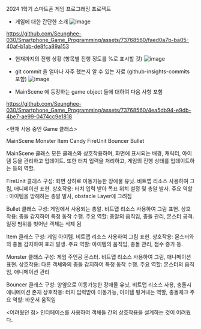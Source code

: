 2024 1학기 스마트폰 게임 프로그래밍 프로젝트


- 게임에 대한 간단한 소개 
![image](https://github.com/Seunghee-030/Smartphone_Game_Programming/assets/73768560/db7ac2fe-e774-4bf8-8669-93c3fd1f7bbc)


https://github.com/Seunghee-030/Smartphone_Game_Programming/assets/73768560/faed0a7b-ba05-40af-b1ab-de8fca89a153



- 현재까지의 진행 상황 (항목별 진행 정도를 %로 표시할 것)
![image](https://github.com/Seunghee-030/Smartphone_Game_Programming/assets/73768560/c92ef363-b738-4849-9104-7fec0eb3459a)


- git commit 을 얼마나 자주 했는지 알 수 있는 자료 (github-insights-commits 포함)
![image](https://github.com/Seunghee-030/Smartphone_Game_Programming/assets/73768560/602a48c6-f216-45e4-88c4-6538eaafac7c)


- MainScene 에 등장하는 game object 들에 대하여 다음 사항 포함

https://github.com/Seunghee-030/Smartphone_Game_Programming/assets/73768560/4ea5db94-e9db-4be7-ae99-0474cc9e1818


<현재 사용 중인 Game 클래스>

MainScene
Monster
Item
Candy
FireUnit
Bouncer
Bullet

MainScene 클래스
모든 클래스와 상호작용하며, 화면에 표시되는 배경, 캐릭터, 아이템 등을 관리하고 업데이트.
또한 터치 입력을 처리하고, 게임의 진행 상태를 업데이트하는 등의 역할.

FireUnit 클래스
구성: 화면 상하로 이동가능한 장애물 유닛. 비트맵 리소스 사용하여 그림, 애니메이션 표현.
상호작용: 터치 입력 받아 목표 위치 설정 및 총알 발사.
주요 역할 : 아이템을 방해하는 총알 발사, obstacle Layer에 그려짐

Bullet 클래스
구성: 게임에서 사용되는 총알. 비트맵 리소스 사용하여 그림 표현.
상호작용: 충돌 감지하여 특정 동작 수행.
주요 역할: 총알의 움직임, 충돌 관리, 몬스터 공격. 일정 범위를 벗어난 객체는 삭제 됨

Item 클래스
구성: 게임 아이템. 비트맵 리소스 사용하여 그림 표현.
상호작용: 몬스터와의 충돌 감지하여 효과 발생.
주요 역할: 아이템의 움직임, 충돌 관리, 점수 증가 등.

Monster 클래스
구성: 게임 주인공 몬스터. 비트맵 리소스 사용하여 그림, 애니메이션 표현.
상호작용: 다른 객체와의 충돌 감지하여 특정 동작 수행.
주요 역할: 몬스터의 움직임, 애니메이션 관리

Bouncer 클래스
구성: 양옆으로 이동가능한 장애물 유닛, 비트맵 리소스 사용, 충돌시 애니메이션 존재
상호작용: 터치 입력받아 이동가능, 아이템 튕겨내는 역할, 충돌체크
주요 역할: 바운서 움직임


<어려웠던 점>
인터페이스를 사용하여 객체들 간의 상호작용을 설계하는 것이 어려웠다.
